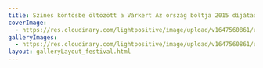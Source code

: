 ```yaml
---
title: Színes köntösbe öltözött a Várkert Az ország boltja 2015 díjátadó estre
coverImage:
  - https://res.cloudinary.com/lightpositive/image/upload/v1647560861/uploads/Sz%C3%ADnes%20k%C3%B6nt%C3%B6sbe%20%C3%B6lt%C3%B6z%C3%B6tt%20a%20V%C3%A1rkert%20Az%20orsz%C3%A1g%20boltja%202015%20d%C3%ADj%C3%A1tad%C3%B3%20estre/orszagboltja.jpg
galleryImages: 
  - https://res.cloudinary.com/lightpositive/image/upload/v1647560861/uploads/Sz%C3%ADnes%20k%C3%B6nt%C3%B6sbe%20%C3%B6lt%C3%B6z%C3%B6tt%20a%20V%C3%A1rkert%20Az%20orsz%C3%A1g%20boltja%202015%20d%C3%ADj%C3%A1tad%C3%B3%20estre/orszagboltja.jpg
layout: galleryLayout_festival.html
---
```

